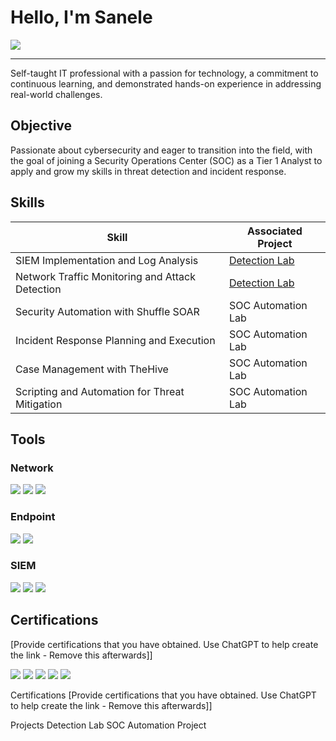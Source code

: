 # Hello, I'm Sanele 
<a href="www.linkedin.com/in/sanele-mgudu-92b798300" target="_blank"><img src="https://img.shields.io/badge/-LinkedIn-0072b1?&style=for-the-badge&logo=linkedin&logoColor=white" /></a>
<hr>


Self-taught IT professional with a passion for technology, a commitment to continuous learning, and demonstrated hands-on experience in addressing real-world challenges.

## Objective
Passionate about cybersecurity and eager to transition into the field, with the goal of joining a Security Operations Center (SOC) as a Tier 1 Analyst to apply and grow my skills in threat detection and incident response.

## Skills

| Skill                                         | Associated Project         |
|-----------------------------------------------|----------------------------|
| SIEM Implementation and Log Analysis          | <a href="https://docs.google.com/document/d/1xUj9Ddcc1vtNsFA_SksUxgeA2K7oAVbM/edit?usp=sharing&ouid=107799846991608332867&rtpof=true&sd=true)" target="_blank">Detection Lab</a>|
| Network Traffic Monitoring and Attack Detection | <a href="[https://google.com](https://docs.google.com/document/d/1melSvPp8q0KFCaDXqFC5_PO6PeR9odv0/edit?usp=sharing&ouid=107799846991608332867&rtpof=true&sd=true)"  target="_blank">Detection Lab</a>|
| Security Automation with Shuffle SOAR         | SOC Automation Lab|
| Incident Response Planning and Execution      | SOC Automation Lab|
| Case Management with TheHive                  | SOC Automation Lab|
| Scripting and Automation for Threat Mitigation | SOC Automation Lab|

## Tools
### Network
<div>
    <a href="google.com" target="_blank"><img src="https://img.shields.io/badge/-Wireshark-1679A7?&style=for-the-badge&logo=Wireshark&logoColor=white" /></a>
    <img src="https://img.shields.io/badge/-Suricata-EF3B2D?&style=for-the-badge&logo=Suricata&logoColor=white" />
    <img src="https://img.shields.io/badge/-Zeek-777BB4?&style=for-the-badge&logo=Zeek&logoColor=white" />
</div>

### Endpoint
<div>
    <img src="https://img.shields.io/badge/-Microsoft_Defender_for_Endpoint-00A4EF?&style=for-the-badge&logo=Microsoft&logoColor=white" />
    <img src="https://img.shields.io/badge/-Velociraptor-4B275F?&style=for-the-badge&logo=Velociraptor&logoColor=white" />
</div>

### SIEM
<div>
    <img src="https://img.shields.io/badge/-Microsoft_Sentinel-0078D4?&style=for-the-badge&logo=Microsoft&logoColor=white" />
    <img src="https://img.shields.io/badge/-Splunk-000000?&style=for-the-badge&logo=Splunk&logoColor=white" />
    <img src="https://img.shields.io/badge/-Elastic-005571?&style=for-the-badge&logo=Elastic&logoColor=white" />
</div>

## Certifications
[Provide certifications that you have obtained. Use ChatGPT to help create the link - Remove this afterwards]]
<div>
<img src="https://img.shields.io/badge/-Security%2B-FF0000?&style=for-the-badge&logo=CompTIA&logoColor=white" />
<img src="https://img.shields.io/badge/-Network%2B-007ACC?&style=for-the-badge&logo=CompTIA&logoColor=white" />
<img src="https://img.shields.io/badge/-A%2B-4D4D4D?&style=for-the-badge&logo=CompTIA&logoColor=white" />
<img src="https://img.shields.io/badge/-CDSA-006400?&style=for-the-badge&logoColor=white" />
<img src="https://img.shields.io/badge/-CCD-000080?&style=for-the-badge&logoColor=white" />
</div>

  
Certifications
[Provide certifications that you have obtained. Use ChatGPT to help create the link - Remove this afterwards]]

    
Projects
Detection Lab
SOC Automation Project
